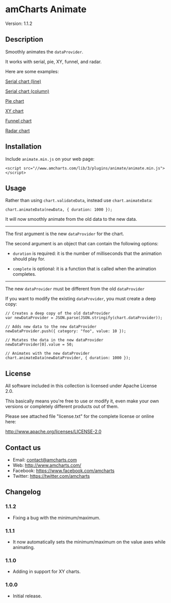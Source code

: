 # amCharts Animate

Version: 1.1.2


## Description

Smoothly animates the `dataProvider`.

It works with serial, pie, XY, funnel, and radar.

Here are some examples:

[Serial chart (line)](http://codepen.io/team/amcharts/pen/64673d1369cc47c0e6a970b071bafd03)

[Serial chart (column)](http://codepen.io/team/amcharts/pen/a5322d071a194d5975a4c68309724324)

[Pie chart](http://codepen.io/team/amcharts/pen/3ff9b206ce37111fa508156df38504bc)

[XY chart](http://codepen.io/team/amcharts/pen/9c9289a7b5f8b1d6d11441836e09cc81)

[Funnel chart](http://codepen.io/team/amcharts/pen/8fd8d025730b01939a2eb56b908488df)

[Radar chart](http://codepen.io/team/amcharts/pen/6ffb5e356b6015a6dcb6019d7b14d3f6)


## Installation

Include `animate.min.js` on your web page:

```
<script src="//www.amcharts.com/lib/3/plugins/animate/animate.min.js"></script>
```

## Usage

Rather than using `chart.validateData`, instead use `chart.animateData`:

```
chart.animateData(newData, { duration: 1000 });
```

It will now smoothly animate from the old data to the new data.

----

The first argument is the new `dataProvider` for the chart.

The second argument is an object that can contain the following options:

* `duration` is required: it is the number of milliseconds that the animation should play for.

* `complete` is optional: it is a function that is called when the animation completes.

----

The new `dataProvider` must be different from the old `dataProvider`

If you want to modify the existing `dataProvider`, you must create a deep copy:

```
// Creates a deep copy of the old dataProvider
var newDataProvider = JSON.parse(JSON.stringify(chart.dataProvider));

// Adds new data to the new dataProvider
newDataProvider.push({ category: "foo", value: 10 });

// Mutates the data in the new dataProvider
newDataProvider[0].value = 50;

// Animates with the new dataProvider
chart.animateData(newDataProvider, { duration: 1000 });
```


## License

All software included in this collection is licensed under Apache License 2.0.

This basically means you're free to use or modify it, even make your own
versions or completely different products out of them.

Please see attached file "license.txt" for the complete license or online here:

http://www.apache.org/licenses/LICENSE-2.0


## Contact us

* Email: contact@amcharts.com
* Web: http://www.amcharts.com/
* Facebook: https://www.facebook.com/amcharts
* Twitter: https://twitter.com/amcharts


## Changelog

### 1.1.2
* Fixing a bug with the minimum/maximum.

### 1.1.1
* It now automatically sets the minimum/maximum on the value axes while animating.

### 1.1.0
* Adding in support for XY charts.

### 1.0.0
* Initial release.
